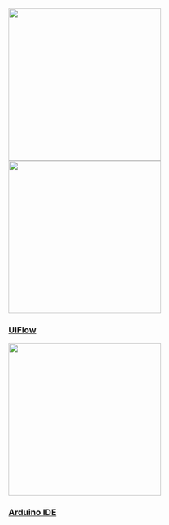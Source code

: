 <div class="platform-box">
  <div class="platform-item" style="overflow:visible;">
    <img src="assets\img\quickstart_cn.webp" width="300px" data-no-zoom>
  </div>
  <div class="platform-item">
    <img src="assets\img\uiflow-card.webp" width="300px" data-no-zoom>
    <a href="/#/zh_CN/quick_start/m5core/m5stack_core_get_started_MicroPython">
      <h3>UIFlow</h3>
      <div class="platform-tag"></div>
    </a>
  </div>
  <div class="platform-item">
    <img src="assets\img\arduino-card.webp" width="300px" data-no-zoom>
    <a href="/#/zh_CN/arduino/arduino_development">
      <h3>Arduino IDE</h3>
      <div class="platform-tag"></div>
    </a>
  </div>
</div>
